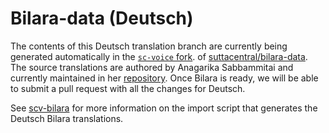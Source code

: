 # Bilara-data (Deutsch)

The contents of this Deutsch translation branch 
are currently being generated automatically in 
the [`sc-voice` fork](https://github.com/sc-voice/bilara-data).
of 
[suttacentral/bilara-data](https://github.com/suttacentral/bilara-data).
The source translations are authored by Anagarika Sabbammitai
and currently maintained in her [repository](https://github.com/sabbamitta/sutta-translation).
Once Bilara is ready, we will be able to submit a pull request with all the
changes for Deutsch.

See [scv-bilara](https://github.com/sc-voice/scv-bilara) for more information
on the import script that generates the Deutsch Bilara translations.

